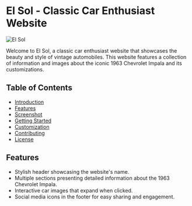 # El Sol - Classic Car Enthusiast Website

![El Sol](images/website-screenshot.png)

Welcome to El Sol, a classic car enthusiast website that showcases the beauty and style of vintage automobiles. This website features a collection of information and images about the iconic 1963 Chevrolet Impala and its customizations.

## Table of Contents
- [Introduction](#el-sol---classic-car-enthusiast-website)
- [Features](#features)
- [Screenshot](#screenshot)
- [Getting Started](#getting-started)
- [Customization](#customization)
- [Contributing](#contributing)
- [License](#license)

## Features
- Stylish header showcasing the website's name.
- Multiple sections presenting detailed information about the 1963 Chevrolet Impala.
- Interactive car images that expand when clicked.
- Social media icons in the footer for easy sharing and engagement.


